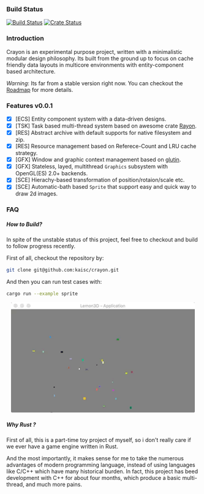 ### Build Status
[![Build Status](https://travis-ci.org/kayak233/crayon.svg?branch=master)](https://travis-ci.org/kaisc/crayon)
[![Crate Status](http://meritbadge.herokuapp.com/crayon)](https://crates.io/crates/crayon)

### Introduction
Crayon is an experimental purpose project, written with a minimalistic modular design philosophy. Its built from the ground up to focus on cache friendly data layouts in multicore environments with entity-component based architecture.

*Warning*: Its far from a stable version right now. You can checkout the [Roadmap](https://trello.com/b/vDqw6L0x/crayon-roadmap) for more details.

### Features v0.0.1
- [x] \[ECS\] Entity component system with a data-driven designs.
- [x] \[TSK\] Task based multi-thread system based on awesome crate [Rayon](https://github.com/nikomatsakis/rayon.git).
- [x] \[RES\] Abstract archive with default supports for native filesystem and zip.
- [x] \[RES\] Resource management based on Referece-Count and LRU cache strategy.
- [x] \[GFX\] Window and graphic context management based on [glutin](https://github.com/tomaka/glutin).
- [x] \[GFX\] Stateless, layed, multithread `Graphics` subsystem with OpenGL(ES) 2.0+ backends.
- [x] \[SCE\] Hierachy-based transformation of position/rotaion/scale etc.
- [x] \[SCE\] Automatic-bath based `Sprite` that support easy and quick way to draw 2d images.

### FAQ

##### How to Build?
In spite of the unstable status of this project, feel free to checkout and build to follow progress recently.

First of all, checkout the repository by:
``` sh
git clone git@github.com:kaisc/crayon.git
```

And then you can run test cases with:
``` sh
cargo run --example sprite
```

<p align="center">
  <img src="info/screenshots/sprite-particles.gif">
</p>

##### Why Rust ?

First of all, this is a part-time toy project of myself,  so i don't really care if we ever have a game engine written in Rust.

And the most importantly, it makes sense for me to take the numerous advantages of modern programming language, instead of using languages like C/C++ which have many historical burden. In fact, this project has beed development with C++ for about four months, which produce a basic multi-thread, and much more pains.
